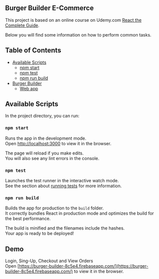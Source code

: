 ## Burger Builder E-Commerce

This project is based on an online course on Udemy.com [React the Complete Guide](https://www.udemy.com/course/react-the-complete-guide-incl-redux/).

Below you will find some information on how to perform common tasks.<br>

## Table of Contents

-   [Available Scripts](#available-scripts)
    -   [npm start](#npm-start)
    -   [npm test](#npm-test)
    -   [npm run build](#npm-run-build)
-   [Burger Builder](#Burger-Builder)
    -   [Web app](#Burger-Builder)

## Available Scripts

In the project directory, you can run:

### `npm start`

Runs the app in the development mode.<br>
Open [http://localhost:3000](http://localhost:3000) to view it in the browser.

The page will reload if you make edits.<br>
You will also see any lint errors in the console.

### `npm test`

Launches the test runner in the interactive watch mode.<br>
See the section about [running tests](#running-tests) for more information.

### `npm run build`

Builds the app for production to the `build` folder.<br>
It correctly bundles React in production mode and optimizes the build for the best performance.

The build is minified and the filenames include the hashes.<br>
Your app is ready to be deployed!

## Demo

Login, Sing-Up, Checkout and View Orders<br>
Open [https://burger-builder-8c5e4.firebaseapp.com/](https://burger-builder-8c5e4.firebaseapp.com/) to view it in the browser.
